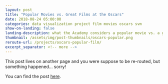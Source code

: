 ```yaml
---
layout: post
title: "Popular Movies vs. Great Films at the Oscars"
date: 2018-08-24 05:00:00
categories: data visualization project film movies oscars svm
show-on-landing: false
landing-description: what the Academy considers a popular movie vs. a great film
thumbnail: /assets/img/post-thumbnails/oscars-popular.png
reroute-url: /projects/oscars-popular-film/
excerpt_separator: <!-- more -->
---
```


This post lives on another page and you were suppose to be re-routed, but something happened... sorry!

You can find the post [here](/projects/oscars-popular-film/).

<script>
    window.location = '/projects/oscars-popular-film/';
</script>